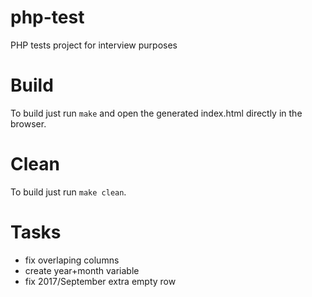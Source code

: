 # php-test
PHP tests project for interview purposes

# Build

To build just run `make` and open the generated index.html directly in the browser.

# Clean

To build just run `make clean`.

# Tasks

* fix overlaping columns
* create year+month variable
* fix 2017/September extra empty row
